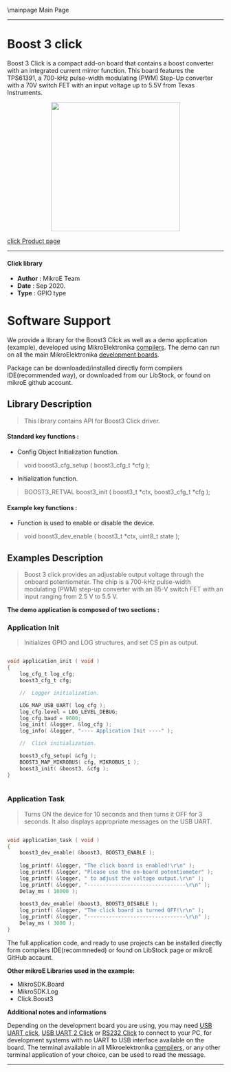\mainpage Main Page
 
---
# Boost 3 click

Boost 3 Click is a compact add-on board that contains a boost converter with an integrated current mirror function. This board features the TPS61391, a 700-kHz pulse-width modulating (PWM) Step-Up converter with a 70V switch FET with an input voltage up to 5.5V from Texas Instruments.

<p align="center">
  <img src="https://download.mikroe.com/images/click_for_ide/boost3_click.png" height=300px>
</p>


[click Product page](https://www.mikroe.com/boost-3-click)

---


#### Click library 

- **Author**        : MikroE Team
- **Date**          : Sep 2020.
- **Type**          : GPIO type


# Software Support

We provide a library for the Boost3 Click 
as well as a demo application (example), developed using MikroElektronika 
[compilers](http://shop.mikroe.com/compilers). 
The demo can run on all the main MikroElektronika [development boards](http://shop.mikroe.com/development-boards).

Package can be downloaded/installed directly form compilers IDE(recommended way), or downloaded from our LibStock, or found on mikroE github account. 

## Library Description

> This library contains API for Boost3 Click driver.

#### Standard key functions :

- Config Object Initialization function.
> void boost3_cfg_setup ( boost3_cfg_t *cfg ); 
 
- Initialization function.
> BOOST3_RETVAL boost3_init ( boost3_t *ctx, boost3_cfg_t *cfg );

#### Example key functions :

- Function is used to enable or disable the device.
> void boost3_dev_enable ( boost3_t *ctx, uint8_t state );

## Examples Description

> Boost 3 click provides an adjustable output voltage through the onboard
> potentiometer. The chip is a 700-kHz pulse-width modulating (PWM) step-up 
> converter with an 85-V switch FET with an input ranging from 2.5 V to 5.5 V. 

**The demo application is composed of two sections :**

### Application Init 

> Initializes GPIO and LOG structures, and set CS pin as output.

```c

void application_init ( void )
{
    log_cfg_t log_cfg;
    boost3_cfg_t cfg;

    //  Logger initialization.

    LOG_MAP_USB_UART( log_cfg );
    log_cfg.level = LOG_LEVEL_DEBUG;
    log_cfg.baud = 9600;
    log_init( &logger, &log_cfg );
    log_info( &logger, "---- Application Init ----" );

    //  Click initialization.

    boost3_cfg_setup( &cfg );
    BOOST3_MAP_MIKROBUS( cfg, MIKROBUS_1 );
    boost3_init( &boost3, &cfg );
}
  
```

### Application Task

> Turns ON the device for 10 seconds and then turns it OFF for 3 seconds.
> It also displays appropriate messages on the USB UART.

```c

void application_task ( void )
{
    boost3_dev_enable( &boost3, BOOST3_ENABLE );
        
    log_printf( &logger, "The click board is enabled!\r\n" );
    log_printf( &logger, "Please use the on-board potentiometer" );
    log_printf( &logger, " to adjust the voltage output.\r\n" );
    log_printf( &logger, "--------------------------------\r\n" );
    Delay_ms ( 10000 );
    
    boost3_dev_enable( &boost3, BOOST3_DISABLE );
    log_printf( &logger, "The click board is turned OFF!\r\n" );
    log_printf( &logger, "--------------------------------\r\n" );
    Delay_ms ( 3000 );
} 

```


The full application code, and ready to use projects can be  installed directly form compilers IDE(recommneded) or found on LibStock page or mikroE GitHub accaunt.

**Other mikroE Libraries used in the example:** 

- MikroSDK.Board
- MikroSDK.Log
- Click.Boost3

**Additional notes and informations**

Depending on the development board you are using, you may need 
[USB UART click](http://shop.mikroe.com/usb-uart-click), 
[USB UART 2 Click](http://shop.mikroe.com/usb-uart-2-click) or 
[RS232 Click](http://shop.mikroe.com/rs232-click) to connect to your PC, for 
development systems with no UART to USB interface available on the board. The 
terminal available in all Mikroelektronika 
[compilers](http://shop.mikroe.com/compilers), or any other terminal application 
of your choice, can be used to read the message.



---
